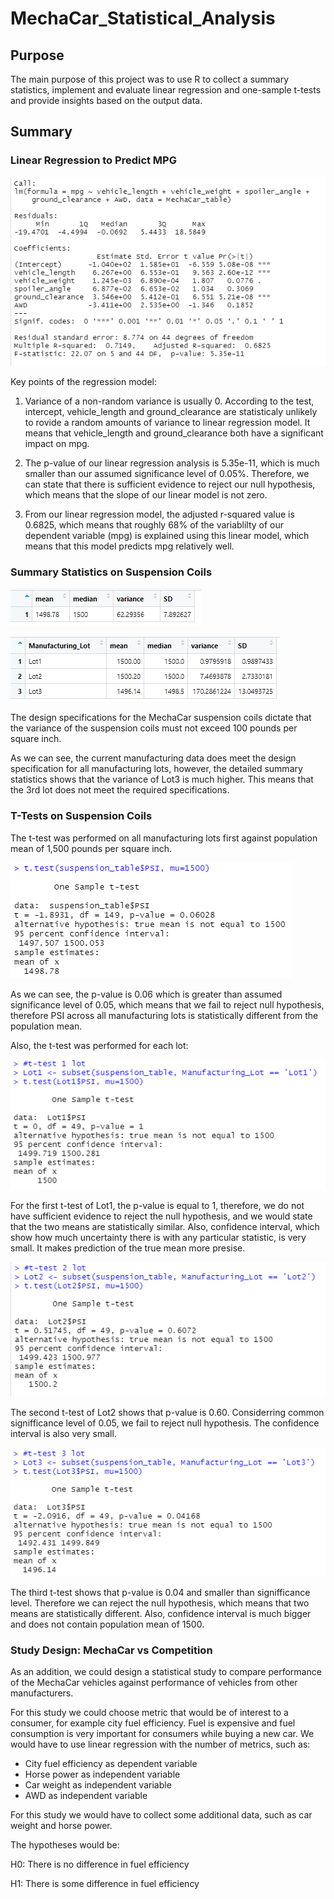# MechaCar_Statistical_Analysis

## Purpose

The main purpose of this project was to use R to collect a summary statistics, implement and evaluate linear regression and one-sample t-tests and provide insights based on the output data.


## Summary

### Linear Regression to Predict MPG

![MechaCar_lm](https://github.com/AlekseiPronin/MechaCar_Statistical_Analysis/blob/main/Resources/MechaCar_lm.png)

Key points of the regression model:

1) Variance of a non-random variance is usually 0. According to the test, intercept, vehicle_length and ground_clearance are statisticaly unlikely to rovide a random amounts of variance to linear regression model. It means that vehicle_length and ground_clearance both have a significant impact on mpg.

2) The p-value of our linear regression analysis is 5.35e-11, which is much smaller than our assumed significance level of 0.05%. Therefore, we can state that there is sufficient evidence to reject our null hypothesis, which means that the slope of our linear model is not zero.

3) From our linear regression model, the adjusted r-squared value is 0.6825, which means that roughly 68% of the variablilty of our dependent variable (mpg) is explained using this linear model, which means that this model predicts mpg relatively well.


### Summary Statistics on Suspension Coils

![suspension_summary](https://github.com/AlekseiPronin/MechaCar_Statistical_Analysis/blob/main/Resources/suspention_summary.png)

![lot_summary](https://github.com/AlekseiPronin/MechaCar_Statistical_Analysis/blob/main/Resources/lot_summary.png)

The design specifications for the MechaCar suspension coils dictate that the variance of the suspension coils must not exceed 100 pounds per square inch.

As we can see, the current manufacturing data does meet the design specification for all manufacturing lots, however, the detailed summary statistics shows that the variance of Lot3 is much higher. This means that the 3rd lot does not meet the required specifications.


### T-Tests on Suspension Coils

The t-test was performed on all manufacturing lots first against population mean of 1,500 pounds per square inch.

![t-test_all](https://github.com/AlekseiPronin/MechaCar_Statistical_Analysis/blob/main/Resources/t-test_all.png)

As we can see, the p-value is 0.06 which is greater than assumed significance level of 0.05, which means that we fail to reject null hypothesis, therefore PSI across all manufacturing lots is statistically different from the population mean.


Also, the t-test was performed for each lot:

![t-test_1](https://github.com/AlekseiPronin/MechaCar_Statistical_Analysis/blob/main/Resources/t-test_1.png)

For the first t-test of Lot1, the p-value is equal to 1, therefore, we do not have sufficient evidence to reject the null hypothesis, and we would state that the two means are statistically similar. Also, confidence interval, which show how much uncertainty there is with any particular statistic, is very small. It makes prediction of the true mean more presise.


![t-test_2](https://github.com/AlekseiPronin/MechaCar_Statistical_Analysis/blob/main/Resources/t-test_2.png)

The second t-test of Lot2 shows that p-value is 0.60. Considerring common signifficance level of 0.05, we fail to reject null hypothesis. The confidence interval is also very small.


![t-test_3](https://github.com/AlekseiPronin/MechaCar_Statistical_Analysis/blob/main/Resources/t-test_3.png)

The third t-test shows that p-value is 0.04 and smaller than signifficance level. Therefore we can reject the null hypothesis, which means that two means are statistically different. Also, confidence interval is much bigger and does not contain population mean of 1500.


### Study Design: MechaCar vs Competition

As an addition, we could design a statistical study to compare performance of the MechaCar vehicles against performance of vehicles from other manufacturers.

For this study we could choose metric that would be of interest to a consumer, for example city fuel efficiency. Fuel is expensive and fuel consumption is very important for consumers while buying a new car. We would have to use linear regression with the number of metrics, such as:
* City fuel efficiency as dependent variable
* Horse power as independent variable
* Car weight as independent variable
* AWD as independent variable

For this study we would have to collect some additional data, such as car weight and horse power.

The hypotheses would be:

H0: There is no difference in fuel efficiency

H1: There is some difference in fuel efficiency
